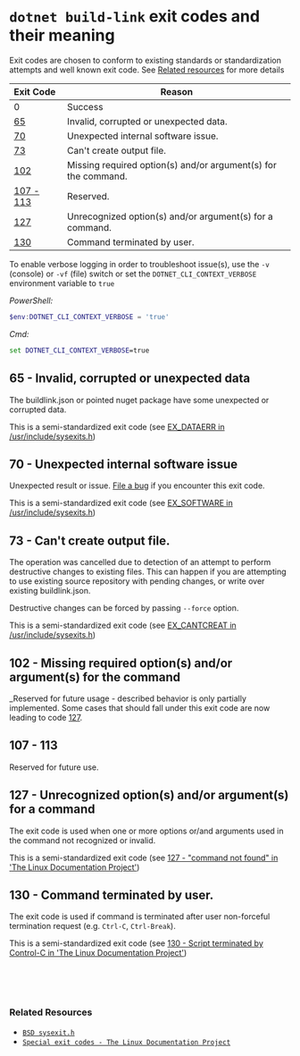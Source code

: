 # `dotnet build-link` exit codes and their meaning

Exit codes are chosen to conform to existing standards or standardization attempts and well known exit code. See [Related resources](#related) for more details 

| Exit&nbsp;Code | Reason |
|:-----|----------|
| 0 | Success |
| [65](#65) | Invalid, corrupted or unexpected data. |
| [70](#70) | Unexpected internal software issue. |
| [73](#73) | Can't create output file. |
| [102](#102) | Missing required option(s) and/or argument(s) for the command. |
| [107 - 113](#107) | Reserved. |
| [127](#127) | Unrecognized option(s) and/or argument(s) for a command. |
| [130](#130) | Command terminated by user. |


To enable verbose logging in order to troubleshoot issue(s), use the `-v` (console) or `-vf` (file) switch or set the `DOTNET_CLI_CONTEXT_VERBOSE` environment variable to `true`

_PowerShell:_
```PowerShell
$env:DOTNET_CLI_CONTEXT_VERBOSE = 'true'
```

_Cmd:_
```cmd
set DOTNET_CLI_CONTEXT_VERBOSE=true
```

## <a name="65"></a>65 - Invalid, corrupted or unexpected data

The buildlink.json or pointed nuget package have some unexpected or corrupted data.

This is a semi-standardized exit code (see [EX_DATAERR in /usr/include/sysexits.h](https://github.com/openbsd/src/blob/master/include/sysexits.h#L102))


## <a name="70"></a>70 - Unexpected internal software issue

Unexpected result or issue. [File a bug](https://github.com/dotnet/templating/issues/new?title=Unexpected%20Internal%20Software%20Issue%20(EX_SOFTWARE)) if you encounter this exit code.

This is a semi-standardized exit code (see [EX_SOFTWARE in /usr/include/sysexits.h](https://github.com/openbsd/src/blob/master/include/sysexits.h#L107))


## <a name="73"></a>73 - Can't create output file.

The operation was cancelled due to detection of an attempt to perform destructive changes to existing files. This can happen if you are attempting to use existing source repository with pending changes, or write over existing buildlink.json.

Destructive changes can be forced by passing `--force` option.

This is a semi-standardized exit code (see [EX_CANTCREAT in /usr/include/sysexits.h](https://github.com/openbsd/src/blob/master/include/sysexits.h#L110))


## <a name="102"></a>102 - Missing required option(s) and/or argument(s) for the command

_Reserved for future usage - described behavior is only partially implemented. Some cases that should fall under this exit code are now leading to code [127](#127).


## <a name="107"></a><a name="108"></a><a name="109"></a><a name="110"></a><a name="111"></a><a name="112"></a><a name="113"></a>107 - 113

Reserved for future use.


## <a name="127"></a>127 - Unrecognized option(s) and/or argument(s) for a command

The exit code is used when one or more options or/and arguments used in the command not recognized or invalid. 

This is a semi-standardized exit code (see [127 - "command not found" in 'The Linux Documentation Project'](https://tldp.org/LDP/abs/html/exitcodes.html))


## <a name="130"></a>130 - Command terminated by user.

The exit code is used if command is terminated after user non-forceful termination request (e.g. `Ctrl-C`, `Ctrl-Break`).

This is a semi-standardized exit code (see [130 - Script terminated by Control-C in 'The Linux Documentation Project'](https://tldp.org/LDP/abs/html/exitcodes.html))

<BR/>
<BR/>
<BR/>

### Related Resources
* [`BSD sysexit.h`](https://github.com/openbsd/src/blob/master/include/sysexits.h)
* [`Special exit codes - The Linux Documentation Project`](https://tldp.org/LDP/abs/html/exitcodes.html)
